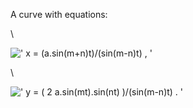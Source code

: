 A curve with equations:

\\

![' x = (a.sin(m+n)t)/(sin(m-n)t) , '](../dictionary/equation_images/4049.1..png)

\\

![' y = ( 2 a.sin(mt).sin(nt)
)/(sin(m-n)t) . '](../dictionary/equation_images/4049.2..png)
